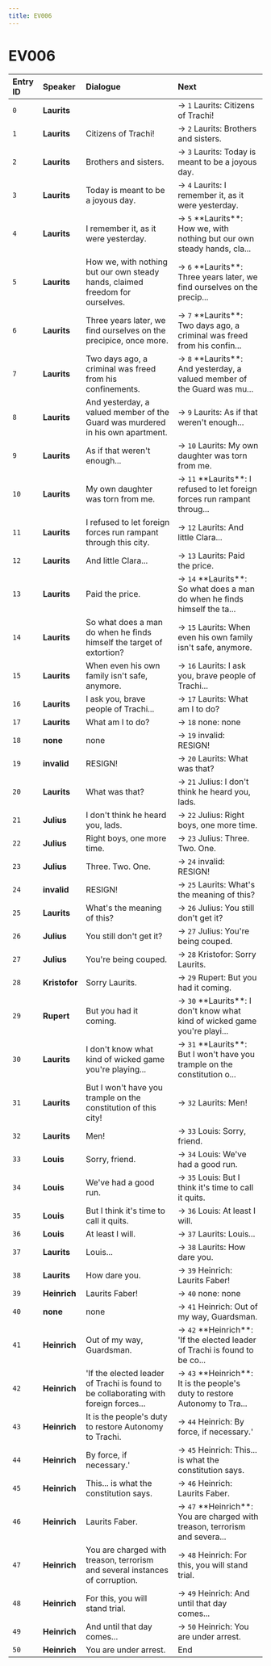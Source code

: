 ```yaml
---
title: EV006
---
```


# EV006


| Entry ID | Speaker | Dialogue | Next |
| :------- | :------ | :------- | :------------ |
| `0` | **Laurits** |  | → `1` Laurits: Citizens of Trachi\! |
| `1` | **Laurits** | Citizens of Trachi\! | → `2` Laurits: Brothers and sisters\. |
| `2` | **Laurits** | Brothers and sisters\. | → `3` Laurits: Today is meant to be a joyous day\. |
| `3` | **Laurits** | Today is meant to be a joyous day\. | → `4` Laurits: I remember it, as it were yesterday\. |
| `4` | **Laurits** | I remember it, as it were yesterday\. | → `5` \*\*Laurits\*\*: How we, with nothing but our own steady hands, cla\.\.\. |
| `5` | **Laurits** | How we, with nothing but our own steady hands, claimed freedom for ourselves\. | → `6` \*\*Laurits\*\*: Three years later, we find ourselves on the precip\.\.\. |
| `6` | **Laurits** | Three years later, we find ourselves on the precipice, once more\. | → `7` \*\*Laurits\*\*: Two days ago, a criminal was freed from his confin\.\.\. |
| `7` | **Laurits** | Two days ago, a criminal was freed from his confinements\. | → `8` \*\*Laurits\*\*: And yesterday, a valued member of the Guard was mu\.\.\. |
| `8` | **Laurits** | And yesterday, a valued member of the Guard was murdered in his own apartment\. | → `9` Laurits: As if that weren't enough\.\.\. |
| `9` | **Laurits** | As if that weren't enough\.\.\. | → `10` Laurits: My own daughter was torn from me\. |
| `10` | **Laurits** | My own daughter was torn from me\. | → `11` \*\*Laurits\*\*: I refused to let foreign forces run rampant throug\.\.\. |
| `11` | **Laurits** | I refused to let foreign forces run rampant through this city\. | → `12` Laurits: And little Clara\.\.\. |
| `12` | **Laurits** | And little Clara\.\.\. | → `13` Laurits: Paid the price\. |
| `13` | **Laurits** | Paid the price\. | → `14` \*\*Laurits\*\*: So what does a man do when he finds himself the ta\.\.\. |
| `14` | **Laurits** | So what does a man do when he finds himself the target of extortion? | → `15` Laurits: When even his own family isn't safe, anymore\. |
| `15` | **Laurits** | When even his own family isn't safe, anymore\. | → `16` Laurits: I ask you, brave people of Trachi\.\.\. |
| `16` | **Laurits** | I ask you, brave people of Trachi\.\.\. | → `17` Laurits: What am I to do? |
| `17` | **Laurits** | What am I to do? | → `18` none: none |
| `18` | **none** | none | → `19` invalid: RESIGN\! |
| `19` | **invalid** | RESIGN\! | → `20` Laurits: What was that? |
| `20` | **Laurits** | What was that? | → `21` Julius: I don't think he heard you, lads\. |
| `21` | **Julius** | I don't think he heard you, lads\. | → `22` Julius: Right boys, one more time\. |
| `22` | **Julius** | Right boys, one more time\. | → `23` Julius: Three\. Two\. One\. |
| `23` | **Julius** | Three\. Two\. One\. | → `24` invalid: RESIGN\! |
| `24` | **invalid** | RESIGN\! | → `25` Laurits: What's the meaning of this? |
| `25` | **Laurits** | What's the meaning of this? | → `26` Julius: You still don't get it? |
| `26` | **Julius** | You still don't get it? | → `27` Julius: You're being couped\. |
| `27` | **Julius** | You're being couped\. | → `28` Kristofor: Sorry Laurits\. |
| `28` | **Kristofor** | Sorry Laurits\. | → `29` Rupert: But you had it coming\. |
| `29` | **Rupert** | But you had it coming\. | → `30` \*\*Laurits\*\*: I don't know what kind of wicked game you're playi\.\.\. |
| `30` | **Laurits** | I don't know what kind of wicked game you're playing\.\.\. | → `31` \*\*Laurits\*\*: But I won't have you trample on the constitution o\.\.\. |
| `31` | **Laurits** | But I won't have you trample on the constitution of this city\! | → `32` Laurits: Men\! |
| `32` | **Laurits** | Men\! | → `33` Louis: Sorry, friend\. |
| `33` | **Louis** | Sorry, friend\. | → `34` Louis: We've had a good run\. |
| `34` | **Louis** | We've had a good run\. | → `35` Louis: But I think it's time to call it quits\. |
| `35` | **Louis** | But I think it's time to call it quits\. | → `36` Louis: At least I will\. |
| `36` | **Louis** | At least I will\. | → `37` Laurits: Louis\.\.\. |
| `37` | **Laurits** | Louis\.\.\. | → `38` Laurits: How dare you\. |
| `38` | **Laurits** | How dare you\. | → `39` Heinrich: Laurits Faber\! |
| `39` | **Heinrich** | Laurits Faber\! | → `40` none: none |
| `40` | **none** | none | → `41` Heinrich: Out of my way, Guardsman\. |
| `41` | **Heinrich** | Out of my way, Guardsman\. | → `42` \*\*Heinrich\*\*: 'If the elected leader of Trachi is found to be co\.\.\. |
| `42` | **Heinrich** | 'If the elected leader of Trachi is found to be collaborating with foreign forces\.\.\. | → `43` \*\*Heinrich\*\*: It is the people's duty to restore Autonomy to Tra\.\.\. |
| `43` | **Heinrich** | It is the people's duty to restore Autonomy to Trachi\. | → `44` Heinrich: By force, if necessary\.' |
| `44` | **Heinrich** | By force, if necessary\.' | → `45` Heinrich: This\.\.\. is what the constitution says\. |
| `45` | **Heinrich** | This\.\.\. is what the constitution says\. | → `46` Heinrich: Laurits Faber\. |
| `46` | **Heinrich** | Laurits Faber\. | → `47` \*\*Heinrich\*\*: You are charged with treason, terrorism and severa\.\.\. |
| `47` | **Heinrich** | You are charged with treason, terrorism and several instances of corruption\. | → `48` Heinrich: For this, you will stand trial\. |
| `48` | **Heinrich** | For this, you will stand trial\. | → `49` Heinrich: And until that day comes\.\.\. |
| `49` | **Heinrich** | And until that day comes\.\.\. | → `50` Heinrich: You are under arrest\. |
| `50` | **Heinrich** | You are under arrest\. | End |
